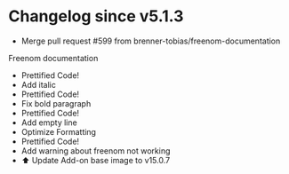 # Changelog since v5.1.3
- Merge pull request #599 from brenner-tobias/freenom-documentation

Freenom documentation 
- Prettified Code! 
- Add italic 
- Prettified Code! 
- Fix bold paragraph 
- Prettified Code! 
- Add empty line 
- Optimize Formatting 
- Prettified Code! 
- Add warning about freenom not working 
- ⬆️ Update Add-on base image to v15.0.7 
